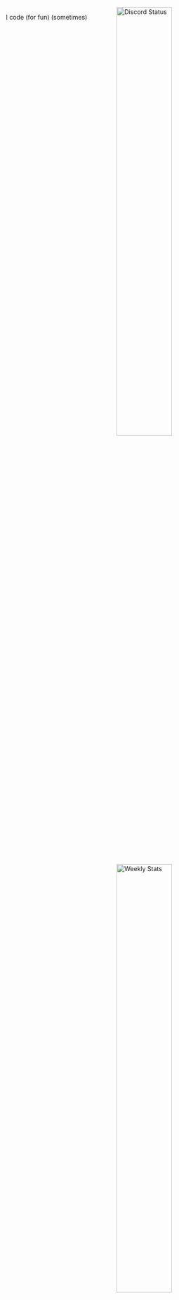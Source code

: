 <a href="https://discord.com/users/845014103561863188" target="_blank">
	<img width="50%" align="right" alt="Discord Status" src="https://lanyard.cnrad.dev/api/845014103561863188?bg=1f1f1f&borderRadius=5px">
</a>
<a href="https://wakatime.com/@K5" target="_blank">
	<img width="50%" align="right" alt="Weekly Stats" src="https://github-readme-stats.vercel.app/api/wakatime?username=K5&border_radius=5px&theme=dark&bg_color=1f1f1f&border_color=1f1f1f&icon_color=58a6ff&show_icons=true&disable_animations=true&custom_title=Daily%20Stats">
</a>

I code (for fun) (sometimes)
